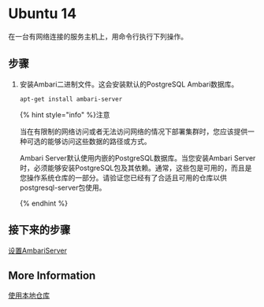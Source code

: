 # Ubuntu 14

在一台有网络连接的服务主机上，用命令行执行下列操作。

## 步骤

1. 安装Ambari二进制文件。这会安装默认的PostgreSQL Ambari数据库。

   ```shell
   apt-get install ambari-server 
   ```

   {% hint style="info" %}注意

   当在有限制的网络访问或者无法访问网络的情况下部署集群时，您应该提供一种可选的能够访问这些数据的路径或方式。

   Ambari Server默认使用内嵌的PostgreSQL数据库。当您安装Ambari Server时，必须能够安装PostgreSQL包及其依赖。通常，这些包是可用的，而且是您操作系统仓库的一部分。请验证您已经有了合适且可用的仓库以供postgresql-server包使用。

   {% endhint %}

## 接下来的步骤

[设置AmbariServer](../03-setup-the-ambari-server/README.md)

## More Information

[使用本地仓库](../../02-using-a-local-repository/README.md)